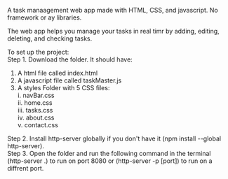 A task manaagement web app made with HTML, CSS, and javascript. No framework or ay libraries.

The web app helps you manage your tasks in real timr by adding, editing, deleting, and checking tasks.

To set up the project:                                                                                       
Step 1. Download the folder. It should have:
1. A html file called index.html                             
2. A javascript file called taskMaster.js                                     
3. A styles Folder with 5 CSS files:                                        
      i. navBar.css                                                    
      ii. home.css                                             
      iii. tasks.css                                       
      iv. about.css                            
      v. contact.css

Step 2. Install http-server globally if you don't have it (npm install --global http-server).                                      
Step 3. Open the folder and run the following command in the terminal (http-server .) to run on port 8080 or (http-server -p [port]) to run on a diffrent port.
